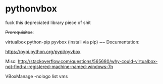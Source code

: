 # pythonvbox



fuck this depreciated library piece of shit

















~~Prerequisites~~:

virtualbox
python-pip
pyvbox (install via pip)
~~
Documentation:


https://pypi.python.org/pypi/pyvbox

Misc:
http://stackoverflow.com/questions/565680/why-could-virtualbox-not-find-a-registered-machine-named-windows-7n


VBoxManage -nologo list vms
